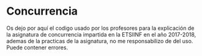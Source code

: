 # Concurrencia
Os dejo por aquí el codigo usado por los profesores para la explicación de la asignatura de concurrencia impartida en la ETSIINF en el año 2017-2018, ademas de la practicas de la asignatura, no me responsabilizo de del uso. Puede contener errores.
